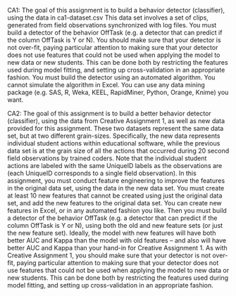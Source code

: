 CA1: 
The goal of this assignment is to build a behavior detector (classifier), using the data in ca1-dataset.csv
This data set involves a set of clips, generated from field observations synchronized with log files. You must build a detector of the behavior OffTask (e.g. a detector that can predict if the column OffTask is Y or N). You should make sure that your detector is not over-fit, paying particular attention to making sure that your detector does not use features that could not be used when applying the model to new data or new students. This can be done both by restricting the features used during model fitting, and setting up cross-validation in an appropriate fashion.
You must build the detector using an automated algorithm. You cannot simulate the algorithm in Excel. You can use any data mining package (e.g. SAS, R, Weka, KEEL, RapidMiner, Python, Orange, Knime) you want.

CA2: The goal of this assignment is to build a better behavior detector (classifier), using the data from Creative Assignment 1, as well as new data provided for this assignment.
These two datasets represent the same data set, but at two different grain-sizes. Specifically, the new data represents individual student actions within educational software, while the previous data set is at the grain size of all the actions that occurred during 20 second field observations by trained coders. Note that the individual student actions are labeled with the same UniqueID labels as the observations are (each UniqueID corresponds to a single field observation).
In this assignment, you must conduct feature engineering to improve the features in the original data set, using the data in the new data set. You must create at least 10 new features that cannot be created using just the original data set, and add the new features to the original data set. You can create new features in Excel, or in any automated fashion you like.
Then you must build a detector of the behavior OffTask (e.g. a detector that can predict if the column OffTask is Y or N), using both the old and new feature sets (or just the new feature set). Ideally, the model with new features will have both better AUC and Kappa than the model with old features – and also will have better AUC and Kappa than your hand-in for Creative Assignment 1.
As with Creative Assignment 1, you should make sure that your detector is not over-fit, paying particular attention to making sure that your detector does not use features that could not be used when applying the model to new data or new students. This can be done both by restricting the features used during model fitting, and setting up cross-validation in an appropriate fashion.
